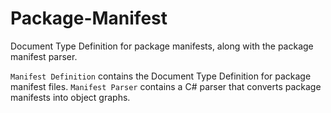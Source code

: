# Package-Manifest

Document Type Definition for package manifests, along with the package manifest parser.

`Manifest Definition` contains the Document Type Definition for package manifest files.
`Manifest Parser` contains a C# parser that converts package manifests into object graphs.
